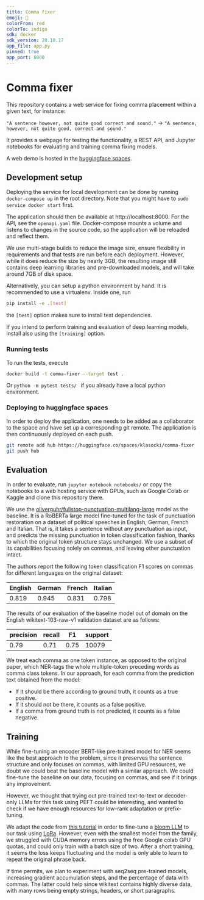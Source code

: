 ```yaml
---
title: Comma fixer
emoji: 🤗
colorFrom: red
colorTo: indigo
sdk: docker
sdk_version: 20.10.17
app_file: app.py
pinned: true
app_port: 8000
---
```


# Comma fixer
This repository contains a web service for fixing comma placement within a given text, for instance:

`"A sentence however, not quite good correct and sound."` -> `"A sentence, however, not quite good, correct and sound."`

It provides a webpage for testing the functionality, a REST API,
and Jupyter notebooks for evaluating and training comma fixing models.

A web demo is hosted in the [huggingface spaces](https://huggingface.co/spaces/klasocki/comma-fixer).

## Development setup

Deploying the service for local development can be done by running `docker-compose up` in the root directory.
Note that you might have to
`sudo service docker start`
first.

The application should then be available at http://localhost:8000.
For the API, see the `openapi.yaml` file.
Docker-compose mounts a volume and listens to changes in the source code, so the application will be reloaded and 
reflect them.

We use multi-stage builds to reduce the image size, ensure flexibility in requirements and that tests are run before 
each deployment.
However, while it does reduce the size by nearly 3GB, the resulting image still contains deep learning libraries and 
pre-downloaded models, and will take around 7GB of disk space.

Alternatively, you can setup a python environment by hand. It is recommended to use a virtualenv. Inside one, run
```bash
pip install -e .[test]
```
the `[test]` option makes sure to install test dependencies.

If you intend to perform training and evaluation of deep learning models, install also using the `[training]` option. 

### Running tests
To run the tests, execute
```bash
docker build -t comma-fixer --target test .
``` 
Or `python -m pytest tests/ ` if you already have a local python environment.


### Deploying to huggingface spaces
In order to deploy the application, one needs to be added as a collaborator to the space and have set up a
corresponding git remote.
The application is then continuously deployed on each push.
```bash
git remote add hub https://huggingface.co/spaces/klasocki/comma-fixer
git push hub
```

## Evaluation

In order to evaluate, run `jupyter notebook notebooks/` or copy the notebooks to a web hosting service with GPUs, 
such as Google Colab or Kaggle
and clone this repository there.

We use the [oliverguhr/fullstop-punctuation-multilang-large](https://huggingface.co/oliverguhr/fullstop-punctuation-multilang-large)
model as the baseline.
It is a RoBERTa large model fine-tuned for the task of punctuation restoration on a dataset of political speeches
in English, German, French and Italian.
That is, it takes a sentence without any punctuation as input, and predicts the missing punctuation in token 
classification fashion, thanks to which the original token structure stays unchanged.
We use a subset of its capabilities focusing solely on commas, and leaving other punctuation intact.



The authors report the following token classification F1 scores on commas for different languages on the original 
dataset:

| English | German | French | Italian |
|---------|--------|--------|---------|
| 0.819   | 0.945  | 0.831  | 0.798   |

The results of our evaluation of the baseline model out of domain on the English wikitext-103-raw-v1 validation 
dataset are as follows:

| precision | recall | F1   | support |
|-----------|--------|------|---------|
| 0.79      | 0.71   | 0.75 | 10079   |

We treat each comma as one token instance, as opposed to the original paper, which NER-tags the whole multiple-token 
preceding words as comma class tokens.
In our approach, for each comma from the prediction text obtained from the model:
*  If it should be there according to ground truth, it counts as a true positive.
 * If it should not be there, it counts as a false positive.
 * If a comma from ground truth is not predicted, it counts as a false negative.

## Training
While fine-tuning an encoder BERT-like pre-trained model for NER seems like the best approach to the problem, 
since it preserves the sentence structure and only focuses on commas,
with limited GPU resources, we doubt we could beat the baseline model with a similar approach.
We could fine-tune the baseline on our data, focusing on commas, and see if it brings any improvement.

However, we thought that trying out pre-trained text-to-text or decoder-only LLMs for this task using PEFT could be 
interesting, and wanted to check if we have enough resources for low-rank adaptation or prefix-tuning.

We adapt the code from [this tutorial](https://www.youtube.com/watch?v=iYr1xZn26R8) in order to fine-tune a 
[bloom LLM](https://huggingface.co/bigscience/bloom-560m) to our task using 
[LoRa](https://arxiv.org/pdf/2106.09685.pdf).
However, even with the smallest model from the family, we struggled with CUDA memory errors using the free Google 
colab GPU quotas, and could only train with a batch size of two.
After a short training, it seems the loss keeps fluctuating and the model is only able to learn to repeat the 
original phrase back. 

If time permits, we plan to experiment with seq2seq pre-trained models, increasing gradient accumulation steps, and the 
percentage of 
data with commas.
The latter could help since wikitext contains highly diverse data, with many rows being empty strings, 
headers, or short paragraphs.


